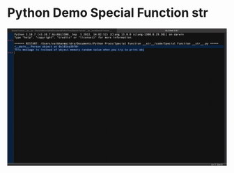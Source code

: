 # Python Demo Special Function __str__

![Output](https://github.com/VaibhavMojidra/Python---Demo-Special-Function-__str__/blob/master/output/output.png)
